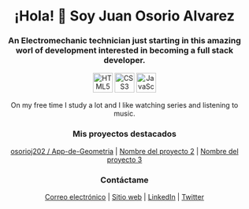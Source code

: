 <!-- Encabezado de la página -->
<h1 align="center">¡Hola! 👋 Soy Juan Osorio Alvarez</h1>
<h3 align="center">An Electromechanic technician just starting in this amazing worl of development interested in becoming a full stack developer.</h3>

<!-- Iconos de habilidades -->
<p align="center">
  <img src="https://img.icons8.com/color/48/000000/html-5--v1.png" alt="HTML5" width="40" height="40"/>
  <img src="https://img.icons8.com/color/48/000000/css3.png" alt="CSS3" width="40" height="40"/>
  <img src="https://img.icons8.com/color/48/000000/javascript--v1.png" alt="JavaScript" width="40" height="40"/>
</p>

<!-- Descripción -->
<p align="center">On my free time I study a lot and I like watching series and listening to music.</p>

<!-- Proyectos destacados -->
<h3 align="center">Mis proyectos destacados</h3>
<p align="center">
  <a href="[https://github.com/osorioj202/App-de-Geometria]">osorioj202
/
App-de-Geometria</a> |
  <a href="[enlace al proyecto]">Nombre del proyecto 2</a> |
  <a href="[enlace al proyecto]">Nombre del proyecto 3</a>
</p>

<!-- Contáctame -->
<h3 align="center">Contáctame</h3>
<p align="center">
  <a href="mailto:[tu correo electrónico]">Correo electrónico</a> |
  <a href="[tu sitio web]">Sitio web</a> |
  <a href="[enlace a tu perfil de LinkedIn]">LinkedIn</a> |
  <a href="[enlace a tu perfil de Twitter]">Twitter</a>
</p>


